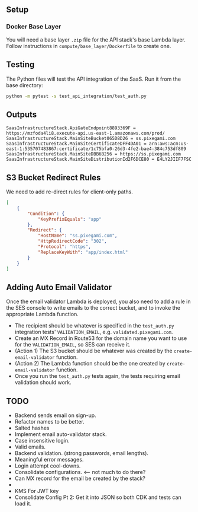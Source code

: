 ## Setup

### Docker Base Layer

You will need a base layer `.zip` file for the API stack's base Lambda layer. Follow instructions
in `compute/base_layer/Dockerfile` to create one.

## Testing

The Python files will test the API integration of the SaaS. Run it from the base directory:

```bash
python -m pytest -s test_api_integration/test_auth.py
```


## Outputs

```
SaasInfrastructureStack.ApiGateEndpoint8893369F = https://mzfoda4li8.execute-api.us-east-1.amazonaws.com/prod/
SaasInfrastructureStack.MainSiteBucket065D8D26 = ss.pixegami.com
SaasInfrastructureStack.MainSiteCertificateDFF4DA01 = arn:aws:acm:us-east-1:535707483867:certificate/1c75bfa0-26d3-4fe2-bae4-384c753df809
SaasInfrastructureStack.MainSiteDBB6B256 = https://ss.pixegami.com
SaasInfrastructureStack.MainSiteDistributionId2F6DCE80 = E4LY2JIIF7FSC
```
## S3 Bucket Redirect Rules

We need to add re-direct rules for client-only paths.

```json
[
    {
        "Condition": {
            "KeyPrefixEquals": "app"
        },
        "Redirect": {
            "HostName": "ss.pixegami.com",
            "HttpRedirectCode": "302",
            "Protocol": "https",
            "ReplaceKeyWith": "app/index.html"
        }
    }
]
```

## Adding Auto Email Validator

Once the email validator Lambda is deployed, you also need to add a rule in the SES console to write
emails to the correct bucket, and to invoke the appropriate Lambda function.

* The recipient should be whatever is specified in the `test_auth.py` integration tests' `VALIDATION_EMAIL`, 
e.g. `validated.pixegami.com`.
* Create an MX Record in Route53 for the domain name you want to use for the `VALIDATION_EMAIL`, so SES can receive it.
* (Action 1) The S3 bucket should be whatever was created by the `create-email-validator` function.
* (Action 2) The Lambda function should be the one created by `create-email-validator` function.
* Once you run the `test_auth.py` tests again, the tests requiring email validation should work.

## TODO

* Backend sends email on sign-up.
* Refactor names to be better.
* Salted hashes
* Implement email auto-validator stack.
* Case insensitive login.
* Valid emails.
* Backend validation. (strong passwords, email lengths).
* Meaningful error messages.
* Login attempt cool-downs.
* Consolidate configurations. <-- not much to do there?
* Can MX record for the email be created by the stack?
* 
* KMS For JWT key
* Consolidate Config Pt 2: Get it into JSON so both CDK and tests can load it.

